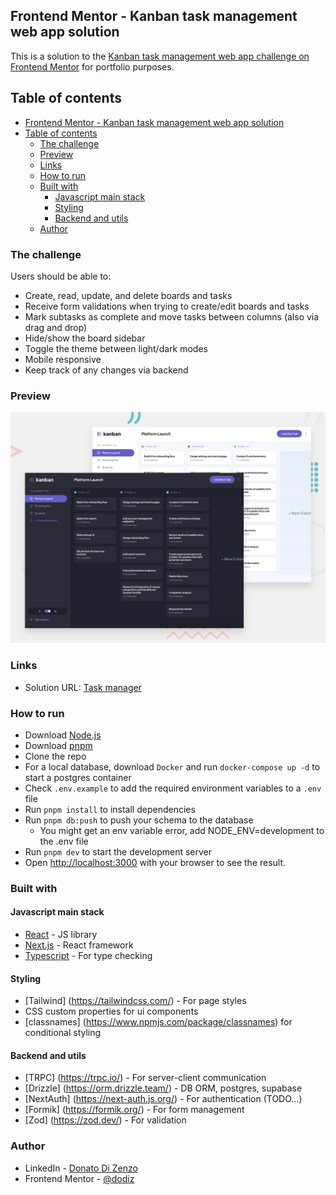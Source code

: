 ## Frontend Mentor - Kanban task management web app solution

This is a solution to the [Kanban task management web app challenge on Frontend Mentor](https://www.frontendmentor.io/challenges/kanban-task-management-web-app-wgQLt-HlbB) for portfolio purposes.

## Table of contents

- [Frontend Mentor - Kanban task management web app solution](#frontend-mentor---kanban-task-management-web-app-solution)
- [Table of contents](#table-of-contents)
  - [The challenge](#the-challenge)
  - [Preview](#preview)
  - [Links](#links)
  - [How to run](#how-to-run)
  - [Built with](#built-with)
    - [Javascript main stack](#javascript-main-stack)
    - [Styling](#styling)
    - [Backend and utils](#backend-and-utils)
  - [Author](#author)

### The challenge

Users should be able to:

- Create, read, update, and delete boards and tasks
- Receive form validations when trying to create/edit boards and tasks
- Mark subtasks as complete and move tasks between columns (also via drag and drop)
- Hide/show the board sidebar
- Toggle the theme between light/dark modes
- Mobile responsive
- Keep track of any changes via backend

### Preview

![](./preview.jpg)

### Links

- Solution URL: [Task manager](https://task-manager-ten-pi.vercel.app)

### How to run

- Download [Node.js](https://nodejs.org/en/download/)
- Download [pnpm](https://pnpm.io/installation)
- Clone the repo
- For a local database, download `Docker` and run `docker-compose up -d` to start a postgres container
- Check `.env.example` to add the required environment variables to a `.env` file
- Run `pnpm install` to install dependencies
- Run `pnpm db:push` to push your schema to the database
  - You might get an env variable error, add NODE_ENV=development to the .env file
- Run `pnpm dev` to start the development server
- Open [http://localhost:3000](http://localhost:3000) with your browser to see the result.

### Built with

#### Javascript main stack

- [React](https://reactjs.org/) - JS library
- [Next.js](https://nextjs.org/) - React framework
- [Typescript](https://www.typescriptlang.org/) - For type checking

#### Styling

- [Tailwind] (https://tailwindcss.com/) - For page styles
- CSS custom properties for ui components
- [classnames] (https://www.npmjs.com/package/classnames) for conditional styling

#### Backend and utils

- [TRPC] (https://trpc.io/) - For server-client communication
- [Drizzle] (https://orm.drizzle.team/) - DB ORM, postgres, supabase
- [NextAuth] (https://next-auth.js.org/) - For authentication (TODO...)
- [Formik] (https://formik.org/) - For form management
- [Zod] (https://zod.dev/) - For validation

### Author

- LinkedIn - [Donato Di Zenzo](https://www.linkedin.com/in/donato-di-zenzo/)
- Frontend Mentor - [@dodiz](https://www.frontendmentor.io/profile/dodiz)
